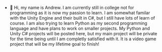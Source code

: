 - 👋 Hi, my name is Andrew. I am currently still in college not for programming as it is now
my passion to learn. I am somewhat familar with the Unity Engine and their built in C#, but I still
have lots of learn of course. I am also trying to learn Python as my second programming language and
have plans to work on smaller projects. My Python and Unity C# projects will be posted here, but my main
project will be private for the time being until I am completly satisfied with it. It is a video game project
that will be my lifetime goal to finish!


